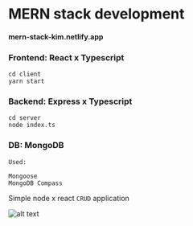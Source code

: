 # MERN stack development

#### mern-stack-kim.netlify.app

### Frontend: React x Typescript
```
cd client
yarn start
```
### Backend: Express x Typescript
```
cd server
node index.ts
```
### DB: MongoDB
```
Used: 

Mongoose
MongoDB Compass
```

Simple node x react `CRUD` application

![alt text](https://blog.hyperiondev.com/wp-content/uploads/2018/09/Blog-Article-MERN-Stack.jpg)

